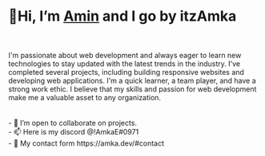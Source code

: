 # 👋Hi, I’m [Amin](https://amka.dev/) and I go by itzAmka <br>
<br>
<br>
I'm passionate about web development and always eager to learn new technologies to stay updated with the latest trends in the industry. I've completed several projects, including building responsive websites and developing web applications. I'm a quick learner, a team player, and have a strong work ethic. I believe that my skills and passion for web development make me a valuable asset to any organization.
<br>
<br>
<br>
- 💞️ I’m open to collaborate on projects. <br>
- 📫 Here is my discord @!AmkaE#0971 <br>
- 📨 My contact form https://amka.dev/#contact
<br>
